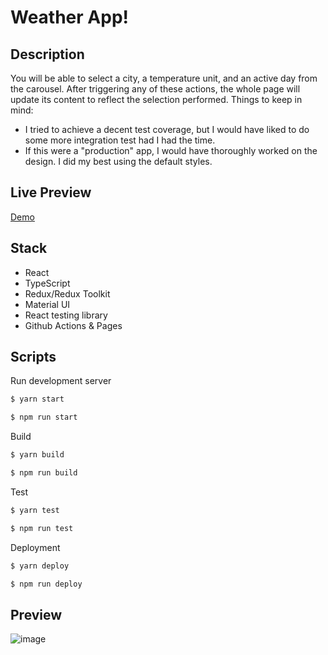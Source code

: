 # Weather App!

## Description
You will be able to select a city, a temperature unit, and an active day from the carousel. After triggering any of these actions, the whole page will update its content to reflect the selection performed.
Things to keep in mind:
- I tried to achieve a decent test coverage, but I would have liked to do some more integration test had I had the time.
- If this were a "production" app, I would have thoroughly worked on the design. I did my best using the default styles.

## Live Preview
[Demo](https://julian69.github.io/react-weather-app/)

## Stack
- React
- TypeScript
- Redux/Redux Toolkit
- Material UI
- React testing library
- Github Actions & Pages

## Scripts
Run development server

```bash
$ yarn start
```

```bash
$ npm run start
```

Build

```bash
$ yarn build
```

```bash
$ npm run build
```

Test

```bash
$ yarn test
```

```bash
$ npm run test
```

Deployment

```bash
$ yarn deploy
```

```bash
$ npm run deploy
```

## Preview
![image](https://user-images.githubusercontent.com/6019858/116482618-ca1dcf00-a885-11eb-9f81-062bad85001a.png)
